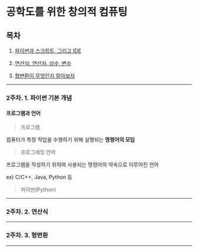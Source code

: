 # 공학도를 위한 창의적 컴퓨팅

## 목차

1. [파이썬과 스크립트, 그리고 IDE](#2주차-1-파이썬-기본-개념)

2. [연산식: 연산자, 상수, 변수](#2주차-2-연산식)

3. [형변환이 무엇인지 알아보자](#2주차-3-형변환)






---

### 2주차. 1. 파이썬 기본 개념

#### 프로그램과 언어

> 프로그램

컴퓨터가 특정 작업을 수행하기 위해 실행되는 **명령어의 모임**

> 프로그래밍 언어

프로그램을 작성하기 위하여 사용되는 명령어의 약속으로 이루어진 언어

ex) C/C++, Java, Python 등

> 파이썬(Python)






---

### 2주차. 2. 연산식






---

### 2주차. 3. 형변환






---
